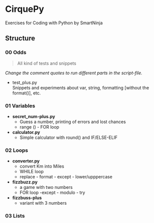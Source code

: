 # CirquePy
Exercises for Coding with Python by SmartNinja

## Structure

### 00 Odds
> All kind of tests and snippets

*Change the comment quotes to run different parts in the script-file.*

- test_plus.py   
Snippets and experiments about var, string, formatting [without the format()], etc.

### 01 Variables
- **secret_num-plus.py**    
    - Guess a number, printing of errors and lost chances
    -  range () - FOR loop
- **calculator.py**   
    - Simple calculator with round() and IF/ELSE-ELIF

### 02 Loops
- **converter.py**     
    - convert Km into Miles
    - WHILE loop
    - replace - format - except - lower/upppercase
- **fizzbuzz.py**    
    - a game with two numbers
    - FOR loop
    -except - modulo - try 
- **fizzbuss-plus**
    - variant with 3 numbers 

### 03 Lists



